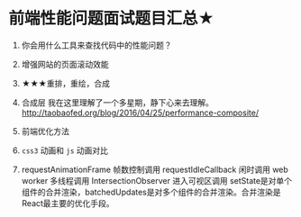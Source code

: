 # 前端性能问题面试题目汇总★

1. 你会用什么工具来查找代码中的性能问题？

2. 增强网站的页面滚动效能

3. ★★★重排，重绘，合成

4. 合成层
    我在这里理解了一个多星期，静下心来去理解。
    http://taobaofed.org/blog/2016/04/25/performance-composite/

5. 前端优化方法

6. `css3` 动画和 `js` 动画对比
7. requestAnimationFrame 帧数控制调用
requestIdleCallback 闲时调用
web worker 多线程调用
IntersectionObserver 进入可视区调用
setState是对单个组件的合并渲染，batchedUpdates是对多个组件的合并渲染。合并渲染是React最主要的优化手段。
